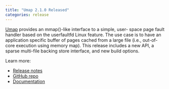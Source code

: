 ```yaml
---
title: "Umap 2.1.0 Released"
categories: release
---
```


[Umap](https://github.com/LLNL/umap) provides an mmap()-like interface to a simple, user- space page fault handler based on the userfaultfd Linux feature. The use case is to have an application specific buffer of pages cached from a large file (i.e., out-of-core execution using memory map). This release includes a new API, a sparse multi-file backing store interface, and new build options.

Learn more:
- [Release notes](https://github.com/LLNL/umap/releases/tag/v2.1.0)
- [GitHub repo](https://github.com/LLNL/umap)
- [Documentation](https://llnl-umap.readthedocs.io/en/develop/)
